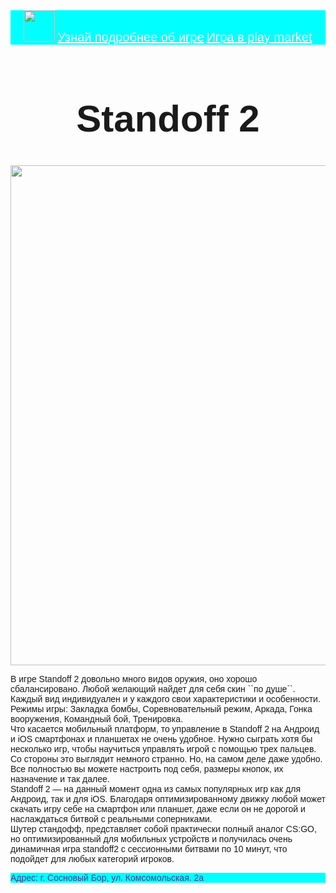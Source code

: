 <html>
    <title>Standoff 2: Все об игре</title>
    <body style="font-family:sans-serif">
        <header style="background-color:Aqua; color: DarkSlateBlue">
            <img src="https://i.pinimg.com/564x/6f/b5/9c/6fb59cf49253cf938488fd486b30de0d.jpg" height="50px">
            <a href="#games" style="color:white; font-size:20px;">Узнай подробнее об игре</a>
        <a href="#where to download" style="color:white; font-size:20px;"> Игра в play market</a>
        </header>
        <main>
            <h1 style="text-align: center; font-size: 60px;"> Standoff 2 </h1>
            <img src="https://i.ytimg.com/vi/tBdy_iz2cyU/maxresdefault.jpg": width="800px">
            <p> В игре Standoff 2 довольно много видов оружия, оно хорошо сбалансировано. Любой желающий найдет для себя скин ``по душе``. Каждый вид индивидуален и у каждого свои характеристики и особенности.<br> Режимы игры: Закладка бомбы, Соревновательный режим, Аркада, Гонка вооружения, Командный бой, Тренировка.<br> Что касается мобильный платформ, то управление в Standoff 2 на Андроид и iOS смартфонах и планшетах не очень удобное. Нужно сыграть хотя бы несколько игр, чтобы научиться управлять игрой с помощью трех пальцев. Со стороны это выглядит немного странно. Но, на самом деле даже удобно. Все полностью вы можете настроить под себя, размеры кнопок, их назначение и так далее.<br> Standoff 2 — на данный момент одна из самых популярных игр как для Андроид, так и для iOS. Благодаря оптимизированному движку любой может скачать игру себе на смартфон или планшет, даже если он не дорогой и наслаждаться битвой с реальными соперниками.<br> Шутер стандофф, представляет собой практически полный аналог CS:GО, но оптимизированный для мобильных устройств и получилась очень динамичная игра standoff2 с сессионными битвами по 10 минут, что подойдет для любых категорий игроков. </p>
        </main>
        <footer style="background-color:Aqua; color: DarkSlateBlue">
            <p>Адрес: г. Сосновый Бор, ул. Комсомольская. 2а</p>
        </footer>
    </body>
</html>
